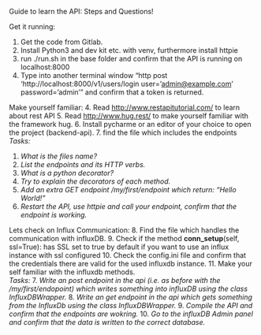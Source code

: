 Guide to learn the API:
Steps and Questions!

Get it running:
1. Get the code from Gitlab.
2. Install Python3 and dev kit etc. with venv, furthermore install httpie
3. run ./run.sh in the base folder and confirm that the API is running on localhost:8000
4. Type into another terminal window “http post ‘http://localhost:8000/v1/users/login user=’admin@example.com’ password=’admin’” and confirm that a token is returned.

Make yourself familiar:
4. Read http://www.restapitutorial.com/ to learn about rest API
5. Read http://www.hug.rest/ to make yourself familiar with the framework hug.
6. Install pycharme or an editor of your choice to open the project (backend-api).
7. find the file which includes the endpoints  
*_Tasks:_* 
1. *What is the files name?*
2. *List the endpoints and its HTTP verbs.*
3. *What is a python decorator?*
4. *Try to explain the decorators of each method.*
5. *Add an extra GET endpoint /my/first/endpoint which return: “Hello World!”*
6. *Restart the API, use httpie and call your endpoint, confirm that the endpoint is working.*

Lets check on Influx Communication:
8. Find the file which handles the communication with influxDB.
9. Check if the method __conn_setup__(self, ssl=True): has SSL set to true by default if you want to use an influx instance with ssl configured
10. Check the config.ini file and confirm that the credentials there are valid for the used influxdb instance.
11. Make your self familiar with the influxdb methods.  
*_Tasks:_*
7. *Write an post endpoint in the api (i.e. as before with the /my/first/endopoint) which writes something into influxDB using the class InfluxDBWrapper.*
8. *Write an get endpoint in the api which gets something from the InfluxDb  using the class InfluxDBWrapper.*
9. *Compile the API and confirm that the endpoints are wokring.*
10. *Go to the influxDB Admin panel and confirm that the data is written to the correct database.* 

